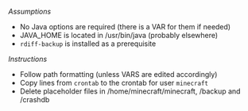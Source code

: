 *Assumptions*
- No Java options are required (there is a VAR for them if needed)
- JAVA_HOME is located in /usr/bin/java (probably elsewhere)
- `rdiff-backup` is installed as a prerequisite

*Instructions*
- Follow path formatting (unless VARS are edited accordingly)
- Copy lines from `crontab` to the crontab for user `minecraft`
- Delete placeholder files in /home/minecraft/minecraft, /backup and /crashdb
